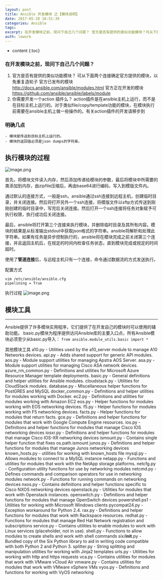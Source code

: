 ```yaml
---
layout: post
title: Ansible 开发模块 之【模块说明】
date: 2017-05-28 16:51:39
categories: Ansible
tags:
excerpt: 在开发模块之前，现问下自己几个问题？ 官方是否有提供的类似功能模块？可从下面两个连接确定官方提供的模块，以免重复造轮子官方已发布的模块 http...
auth: lework
---
```

* content
{:toc}

### 在开发模块之前，现问下自己几个问题？
1. 官方是否有提供的类似功能模块？
        可从下面两个连接确定官方提供的模块，以免重复造轮子
	官方已发布的模块 http://docs.ansible.com/ansible/modules.html
	官方正在开发的模块 https://github.com/ansible/ansible/labels/module
2. 你需要开发一个action 插件么？
	action插件是在ansible主机上运行，而不是在目标主机上运行的。对于类似file/copy/template功能的模块，在模块执行前需要在ansible主机上做一些操作的。有关action插件的开发请移步到

### 明确几点
	- 模块是传送到目标主机上运行的。
	- 模块的返回值必须是json dumps的字符串。

## 执行模块的过程

![image.png](http://upload-images.jianshu.io/upload_images/3629406-74fb47e88468c3dd.png?imageMogr2/auto-orient/strip%7CimageView2/2/w/1240)

首先，将模块文件读入内存，然后添加传递给模块的参数，最后将模块中所需要的类添加到内存，由zipfile压缩后，再由base64进行编码，写入到模版文件内。

通过默认的连接方式，一般是ssh。ansible通过ssh连接到远程主机，创建临时目录，并关闭连接。然后将打开另外一个ssh连接，将模版文件以sftp方式传送到刚刚创建的临时目录中，写完后关闭连接。然后打开一个ssh连接将任务对象赋予可执行权限，执行成功后关闭连接。

最后，ansible将打开第三个连接来执行模块，并删除临时目录及其所有内容。模块的结果是从标准输出stdout中获取json格式的字符串。ansible将解析和处理此字符串。如果有任务是异步控制执行的，ansible将在模块完成之前关闭第三个连接，并且返回主机后，在规定的时间内检查任务状态，直到模块完成或规定的时间超时。

使用了**管道连接**后，与远程主机只有一个连接，命令通过数据流的方式发送执行。

配置方式
```
vim /etc/ansible/ansible.cfg
pipelining = True
```
执行过程
![image.png](http://upload-images.jianshu.io/upload_images/3629406-4e456a746bc6eb4c.png?imageMogr2/auto-orient/strip%7CimageView2/2/w/1240)



## 模块工具
----

Ansible提供了许多模块实用程序，它们提供了在开发自己的模块时可以使用的辅助功能。 basic.py模块为程序提供访问Ansible库的主要入口点，所有Ansible模块必须至少从basic.py导入：
`from ansible.module_utils.basic import *`

其他模块工具
a10.py - Utilities used by the a10_server module to manage A10 Networks devices.
api.py - Adds shared support for generic API modules.
aos.py - Module support utilities for managing Apstra AOS Server.
asa.py - Module support utilities for managing Cisco ASA network devices.
azure_rm_common.py - Definitions and utilities for Microsoft Azure Resource Manager template deployments.
basic.py - General definitions and helper utilities for Ansible modules.
cloudstack.py - Utilities for CloudStack modules.
database.py - Miscellaneous helper functions for PostGRES and MySQL
docker_common.py - Definitions and helper utilities for modules working with Docker.
ec2.py - Definitions and utilities for modules working with Amazon EC2
eos.py - Helper functions for modules working with EOS networking devices.
f5.py - Helper functions for modules working with F5 networking devices.
facts.py - Helper functions for modules that return facts.
gce.py - Definitions and helper functions for modules that work with Google Compute Engine resources.
ios.py - Definitions and helper functions for modules that manage Cisco IOS networking devices
iosxr.py - Definitions and helper functions for modules that manage Cisco IOS-XR networking devices
ismount.py - Contains single helper function that fixes os.path.ismount
junos.py - Definitions and helper functions for modules that manage Junos networking devices
known_hosts.py - utilities for working with known_hosts file
mysql.py - Allows modules to connect to a MySQL instance
netapp.py - Functions and utilities for modules that work with the NetApp storage platforms.
netcfg.py - Configuration utility functions for use by networking modules
netcmd.py - Defines commands and comparison operators for use in networking modules
network.py - Functions for running commands on networking devices
nxos.py - Contains definitions and helper functions specific to Cisco NXOS networking devices
openstack.py - Utilities for modules that work with Openstack instances.
openswitch.py - Definitions and helper functions for modules that manage OpenSwitch devices
powershell.ps1 - Utilities for working with Microsoft Windows clients
pycompat24.py - Exception workaround for Python 2.4.
rax.py - Definitions and helper functions for modules that work with Rackspace resources.
redhat.py - Functions for modules that manage Red Hat Network registration and subscriptions
service.py - Contains utilities to enable modules to work with Linux services (placeholder, not in use).
shell.py - Functions to allow modules to create shells and work with shell commands
six/__init__.py - Bundled copy of the Six Python library to aid in writing code compatible with both Python 2 and Python 3.
splitter.py - String splitting and manipulation utilities for working with Jinja2 templates
urls.py - Utilities for working with http and https requests
vca.py - Contains utilities for modules that work with VMware vCloud Air
vmware.py - Contains utilities for modules that work with VMware vSphere VMs
vyos.py - Definitions and functions for working with VyOS networking
